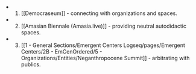 - 1. [[Democraseum]] - connecting with organizations and spaces.
- 2. [[Amasian Biennale (Amasia.live)]] - providing neutral autodidactic spaces.
- 3. [[1 - General Sections/Emergent Centers Logseq/pages/Emergent Centers/2B - EmCenOrdered/5 - Organizations/Entities/Neganthropocene Summit]] - arbitrating with publics.